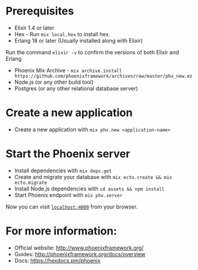 # Prerequisites

  * Elixir 1.4 or later 
  * Hex - Run `mix local.hex` to install hex.
  * Erlang 18 or later (Usually installed along with Elixir)

  Run the command `elixir -v` to confirm the versions of both Elixir and Erlang

  * Phoenix Mix Archive - `mix archive.install https://github.com/phoenixframework/archives/raw/master/phx_new.ez`
  * Node.js (or any other build tool)
  * Postgres (or any other relational database server)

# Create a new application
  
  * Create a new application with `mix phx.new <application-name>`

# Start the Phoenix server

  * Install dependencies with `mix deps.get`
  * Create and migrate your database with `mix ecto.create && mix ecto.migrate`
  * Install Node.js dependencies with `cd assets && npm install`
  * Start Phoenix endpoint with `mix phx.server`

Now you can visit [`localhost:4000`](http://localhost:4000) from your browser.

# For more information:

  * Official website: http://www.phoenixframework.org/
  * Guides: http://phoenixframework.org/docs/overview
  * Docs: https://hexdocs.pm/phoenix
